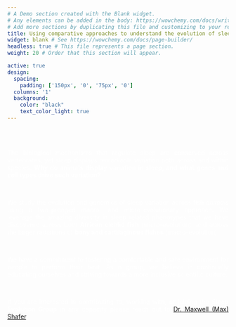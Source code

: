 ```yaml
---
# A Demo section created with the Blank widget.
# Any elements can be added in the body: https://wowchemy.com/docs/writing-markdown-latex/
# Add more sections by duplicating this file and customizing to your requirements.
title: Using comparative approaches to understand the evolution of sleep
widget: blank # See https://wowchemy.com/docs/page-builder/
headless: true # This file represents a page section.
weight: 20 # Order that this section will appear.

active: true
design:
  spacing:
    padding: ['150px', '0', '75px', '0']
  columns: '1'
  background:
    color: "black"
    text_color_light: true
---
```

<!-- Google tag (gtag.js) -->
<script async src="https://www.googletagmanager.com/gtag/js?id=G-C2THYYG4QP"></script>
<script>
  window.dataLayer = window.dataLayer || [];
  function gtag(){dataLayer.push(arguments);}
  gtag('js', new Date());

  gtag('config', 'G-C2THYYG4QP');
</script>

<br> 
<br>

<p align="justify" style="color:white">The biological mechanisms that regulate sleep are conserved across vertebrates, yet sleep displays remarkable variation both across and within species. <b>Why do animals display variation in sleep, and what genes and cell types drive such variation?</b></p>

<br>

<p align="justify" style="color:white">We study the evolution and genomics of sleep variation across <s>fish</s> <i>animals</i> using a two-pronged macro- and micro-evolutionary approach. We leverage the amazing diversity in sleep related phenotypes that we have discovered across both <b>African cichlid fish</b> (micro-evolution), and across the larger radiations of <b>bony and cartilaginous fishes</b> (macro-evolution).</p>

<br>

<p align="justify" style="color:white">We have a commitment to fostering a comfortable and safe environment for people to perform their best. As a group, we believe in continually educating ourselves and striving towards a more inclusive scientific culture.</p>

<br>

<p align="justify" style="color:white">If you are interested in contributing to, working with, or joining the <b>Sleep Evolution Group</b> in any capacity please reach out to <a href="mailto:max.shafer@gmail.com">Dr. Maxwell (Max) Shafer</a>.</p>
